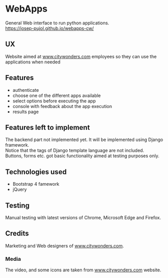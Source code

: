 
# WebApps
General Web interface to run python applications.\
https://josep-pujol.github.io/webapps-cw/

## UX
Website aimed at www.citywonders.com employees so they can use the applications when needed

## Features
- authenticate
- choose one of the different apps available
- select options before executing the app
- console with feedback about the app execution
- results page

## Features left to implement
The backend part not implemented yet. It will be implemented using Django framework.\
Notice that the tags of Django template language are not included.\
Buttons, forms etc. got basic functionality aimed at testing purposes only.

## Technologies used
- Bootstrap 4 famework
- jQuery

## Testing
Manual testing with latest versions of Chrome, Microsoft Edge and Firefox.

## Credits
Marketing and Web designers of www.citywonders.com.

### Media
The video, and some icons are taken from www.citywonders.com website.


